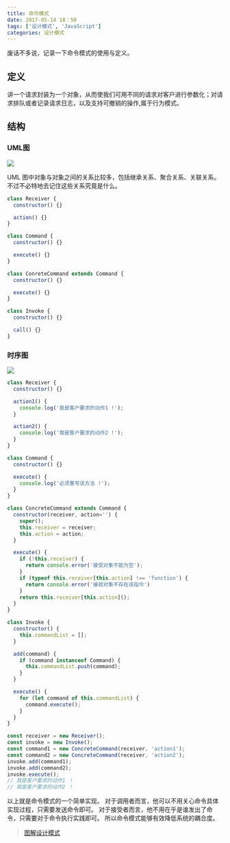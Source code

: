 ```yaml
---
title: 命令模式
date: 2017-05-14 18：50
tags: ['设计模式', 'JavaScript']
categories: 设计模式
---
```


废话不多说，记录一下命令模式的使用与定义。

<!-- more -->

## 定义

讲一个请求封装为一个对象，从而使我们可用不同的请求对客户进行参数化；对请求排队或者记录请求日志，以及支持可撤销的操作,属于行为模式。

## 结构
### UML图
![](https://design-patterns.readthedocs.io/zh_CN/latest/_images/Command.jpg)

UML 图中对象与对象之间的关系比较多，包括继承关系、聚合关系、关联关系。不过不必特地去记住这些关系究竟是什么。

```javascript
class Receiver {
  constructor() {}

  action() {}
}

class Command {
  constructor() {}

  execute() {}
}

class ConreteCommand extends Command {
  constructor() {}

  execute() {}
}

class Invoke {
  constructor() {}

  call() {}
}

```

### 时序图
![](https://design-patterns.readthedocs.io/zh_CN/latest/_images/seq_Command.jpg)

```JavaScript
class Receiver {
  constructor() {}

  action1() {
    console.log('我是客户要求的动作1 !');
  }

  action2() {
    console.log('我是客户要求的动作2 !');
  }
}

class Command {
  constructor() {}

  execute() {
    console.log('必须重写该方法 !');
  }
}

class ConcreteCommand extends Command {
  constructor(receiver, action='') {
    super();
    this.receiver = receiver;
    this.action = action;
  }

  execute() {
    if (!this.receiver) {
      return console.error('接受对象不能为空');
    }
    if (typeof this.receiver[this.action] !== 'function') {
      return console.error('接收对象不存在该指令')
    }
    return this.receiver[this.action]();
  }
}

class Invoke {
  constructor() {
    this.commandList = [];
  }

  add(command) {
    if (command instanceof Command) {
      this.commandList.push(command);
    }
  }

  execute() {
    for (let command of this.commandList) {
      command.execute();
    }
  }
}

const receiver = new Receiver();
const invoke = new Invoke();
const command1 = new ConcreteCommand(receiver, 'action1');
const command2 = new ConcreteCommand(receiver, 'action2');
invoke.add(command1);
invoke.add(command2);
invoke.execute();
// 我是客户要求的动作1 ！
// 我是客户要求的动作2 ！
```

以上就是命令模式的一个简单实现。
对于调用者而言，他可以不用关心命令具体实现过程，只需要发送命令即可。
对于接受者而言，他不用在乎是谁发出了命令，只需要对于命令执行实践即可。
所以命令模式能够有效降低系统的耦合度。

> [图解设计模式](https://design-patterns.readthedocs.io/zh_CN/latest/behavioral_patterns/observer.html)

